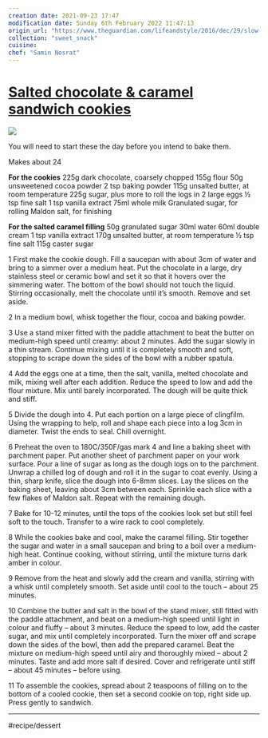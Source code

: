 ```yaml
---
creation date: 2021-09-23 17:47
modification date: Sunday 6th February 2022 11:47:13
origin_url: "https://www.theguardian.com/lifeandstyle/2016/dec/29/slow-roasted-pork-taco-recipe-salted-caramel-cookies-samin-nosrat"
collection: "sweet_snack"
cuisine:
chef: "Samin Nosrat"
---
```

# [Salted chocolate & caramel sandwich cookies](https://www.theguardian.com/lifeandstyle/2016/dec/29/slow-roasted-pork-taco-recipe-salted-caramel-cookies-samin-nosrat)

![](assets/b600a892dbffdfa4353185b12c451292.jpg)

You will need to start these the day before you intend to bake them.

Makes about 24

**For the cookies**
225g dark chocolate, coarsely chopped
155g flour
50g unsweetened cocoa powder
2 tsp baking powder
115g unsalted butter, at room temperature
225g sugar, plus more to roll the logs in
2 large eggs
½ tsp fine salt
1 tsp vanilla extract
75ml whole milk
Granulated sugar, for rolling
Maldon salt, for finishing

**For the salted caramel filling**
50g granulated sugar
30ml water
60ml double cream
1 tsp vanilla extract
170g unsalted butter, at room temperature
½ tsp fine salt
115g caster sugar

1 First make the cookie dough. Fill a saucepan with about 3cm of water and bring to a simmer over a medium heat. Put the chocolate in a large, dry stainless steel or ceramic bowl and set it so that it hovers over the simmering water. The bottom of the bowl should not touch the liquid. Stirring occasionally, melt the chocolate until it’s smooth. Remove and set aside.

2 In a medium bowl, whisk together the flour, cocoa and baking powder.

3 Use a stand mixer fitted with the paddle attachment to beat the butter on medium-high speed until creamy: about 2 minutes. Add the sugar slowly in a thin stream. Continue mixing until it is completely smooth and soft, stopping to scrape down the sides of the bowl with a rubber spatula.

4 Add the eggs one at a time, then the salt, vanilla, melted chocolate and milk, mixing well after each addition. Reduce the speed to low and add the flour mixture. Mix until barely incorporated. The dough will be quite thick and stiff.

5 Divide the dough into 4. Put each portion on a large piece of clingfilm. Using the wrapping to help, roll and shape each piece into a log 3cm in diameter. Twist the ends to seal. Chill overnight.

6 Preheat the oven to 180C/350F/gas mark 4 and line a baking sheet with parchment paper. Put another sheet of parchment paper on your work surface. Pour a line of sugar as long as the dough logs on to the parchment. Unwrap a chilled log of dough and roll it in the sugar to coat evenly. Using a thin, sharp knife, slice the dough into 6-8mm slices. Lay the slices on the baking sheet, leaving about 3cm between each. Sprinkle each slice with a few flakes of Maldon salt. Repeat with the remaining dough.

7 Bake for 10-12 minutes, until the tops of the cookies look set but still feel soft to the touch. Transfer to a wire rack to cool completely.

8 While the cookies bake and cool, make the caramel filling. Stir together the sugar and water in a small saucepan and bring to a boil over a medium-high heat. Continue cooking, without stirring, until the mixture turns dark amber in colour.

9 Remove from the heat and slowly add the cream and vanilla, stirring with a whisk until completely smooth. Set aside until cool to the touch – about 25 minutes.

10 Combine the butter and salt in the bowl of the stand mixer, still fitted with the paddle attachment, and beat on a medium-high speed until light in colour and fluffy – about 3 minutes. Reduce the speed to low, add the caster sugar, and mix until completely incorporated. Turn the mixer off and scrape down the sides of the bowl, then add the prepared caramel. Beat the mixture on medium-high speed until airy and thoroughly mixed – about 2 minutes. Taste and add more salt if desired. Cover and refrigerate until stiff – about 45 minutes – before using.

11 To assemble the cookies, spread about 2 teaspoons of filling on to the bottom of a cooled cookie, then set a second cookie on top, right side up. Press gently to sandwich.
- - - -
#recipe/dessert